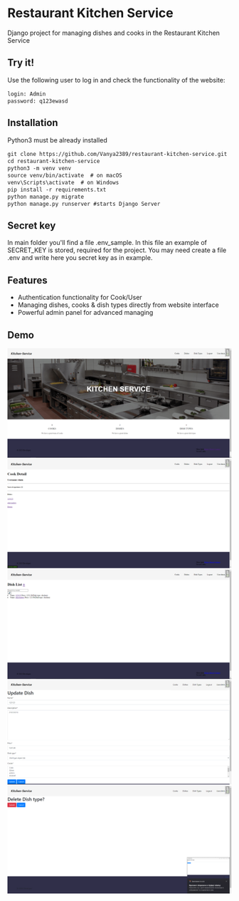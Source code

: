 # Restaurant Kitchen Service

Django project for managing dishes and cooks in the Restaurant Kitchen Service

## Try it!

Use the following user to log in and check the functionality of the website: 

```shell
login: Admin
password: q123ewasd
```

## Installation 

Python3 must be already installed

```shell
git clone https://github.com/Vanya2389/restaurant-kitchen-service.git
cd restaurant-kitchen-service
python3 -m venv venv
source venv/bin/activate  # on macOS
venv\Scripts\activate  # on Windows 
pip install -r requirements.txt
python manage.py migrate
python manage.py runserver #starts Django Server
```

## Secret key
In main folder you'll find a file .env_sample. In this file an example of SECRET_KEY is stored, required for the project.
You may need create a file .env and write here you secret key as in example.

## Features

* Authentication functionality for Cook/User
* Managing dishes, cooks & dish types directly from website interface
* Powerful admin panel for advanced managing

## Demo

![Website Interface](demo/home.png)
![Website Interface](demo/cook.png)
![Website Interface](demo/dish_list.png)
![Website Interface](demo/dish_update.png)
![Website Interface](demo/dish_delete.png)
